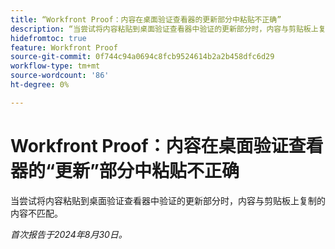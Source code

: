 ```yaml
---
title: “Workfront Proof：内容在桌面验证查看器的更新部分中粘贴不正确”
description: “当尝试将内容粘贴到桌面验证查看器中验证的更新部分时，内容与剪贴板上复制的内容不匹配。”
hidefromtoc: true
feature: Workfront Proof
source-git-commit: 0f744c94a0694c8fcb9524614b2a2b458dfc6d29
workflow-type: tm+mt
source-wordcount: '86'
ht-degree: 0%

---
```


# Workfront Proof：内容在桌面验证查看器的“更新”部分中粘贴不正确

当尝试将内容粘贴到桌面验证查看器中验证的更新部分时，内容与剪贴板上复制的内容不匹配。

_首次报告于2024年8月30日。_
